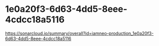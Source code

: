 # 1e0a20f3-6d63-4dd5-8eee-4cdcc18a5116
https://sonarcloud.io/summary/overall?id=iamneo-production_1e0a20f3-6d63-4dd5-8eee-4cdcc18a5116
